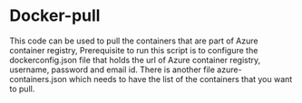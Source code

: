 # Docker-pull
This code can be used to pull the containers that are part of Azure container registry, Prerequisite to run this script is to configure the dockerconfig.json file that holds the url of Azure container registry, username, password and email id. 
There is another file azure-containers.json which needs to have the list of the containers that you want to pull.
